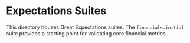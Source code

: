 # Expectations Suites

This directory houses Great Expectations suites. The `financials.initial` suite provides a starting point for validating core financial metrics.
